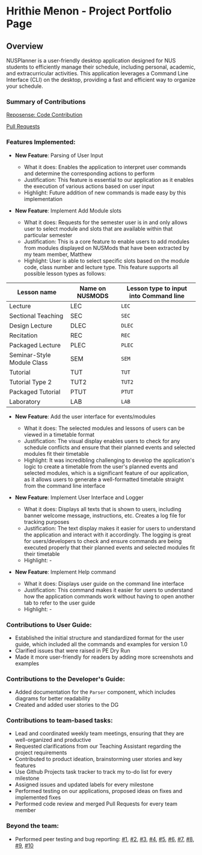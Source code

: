 # Hrithie Menon - Project Portfolio Page

## Overview
NUSPlanner is a user-friendly desktop application designed for NUS students to efficiently manage their schedule, including personal, academic, and extracurricular activities. This application leverages a Command Line Interface (CLI) on the desktop, providing a fast and efficient way to organize your schedule.

### Summary of Contributions
[Reposense: Code Contribution](https://nus-cs2113-ay2223s2.github.io/tp-dashboard/?search=f13-3&sort=groupTitle&sortWithin=title&timeframe=commit&mergegroup=&groupSelect=groupByRepos&breakdown=true&checkedFileTypes=docs~functional-code~test-code~other&since=2023-02-17&tabOpen=true&tabType=authorship&tabAuthor=hrithie&tabRepo=AY2223S2-CS2113-F13-3%2Ftp%5Bmaster%5D&authorshipIsMergeGroup=false&authorshipFileTypes=docs~functional-code~test-code~other&authorshipIsBinaryFileTypeChecked=false&authorshipIsIgnoredFilesChecked=false)

[Pull Requests](https://github.com/AY2223S2-CS2113-F13-3/tp/pulls?q=author%3Ahrithie)
### Features Implemented:
* **New Feature**: Parsing of User Input
    * What it does: Enables the application to interpret user commands and determine the corresponding actions to perform
    * Justification: This feature is essential to our application as it enables the execution of various actions based on user input
    * Highlight: Future addition of new commands is made easy by this implementation

* **New Feature**: Implement Add Module slots
  * What it does: Requests for the semester user is in and only allows user to select module and slots that are available within that particular semester
  * Justification: This is a core feature to enable users to add modules from modules displayed on NUSMods that have been extracted by my team member, Matthew
  * Highlight: User is able to select specific slots based on the module code, class number and lecture type. This feature supports all possible lesson types as follows:

| Lesson name                | Name on NUSMODS | Lesson type to input into Command line |
|----------------------------|-----------------|----------------------------------------|
| Lecture                    | LEC             | `LEC`                                  |
| Sectional Teaching         | SEC             | `SEC`                                  |
| Design Lecture             | DLEC            | `DLEC`                                 |
| Recitation                 | REC             | `REC`                                  |
| Packaged Lecture           | PLEC            | `PLEC`                                 |
| Seminar-Style Module Class | SEM             | `SEM`                                  |
| Tutorial                   | TUT             | `TUT`                                  |
| Tutorial Type 2            | TUT2            | `TUT2`                                 |
| Packaged Tutorial          | PTUT            | `PTUT`                                 |
| Laboratory                 | LAB             | `LAB`                                  |

* **New Feature**: Add the user interface for events/modules
    * What it does: The selected modules and lessons of users can be viewed in a timetable format
    * Justification: The visual display enables users to check for any schedule conflicts and ensure that their planned events and selected modules fit their timetable
    * Highlight: It was incredibling challenging to develop the application's logic to create a timetable from the user's planned events and selected modules, which is a significant feature of our application, as it allows users to generate a well-formatted timetable straight from the command line interface

* **New Feature**: Implement User Interface and Logger
  * What it does: Displays all texts that is shown to users, including banner welcome message, instructions, etc. Creates a log file for tracking purposes
  * Justification: The text display makes it easier for users to understand the application and interact with it accordingly. The logging is great for users/developers to check and ensure commands are being executed properly that their planned events and selected modules fit their timetable
  * Highlight: -

* **New Feature**: Implement Help command
  * What it does: Displays user guide on the command line interface
  * Justification: This command makes it easier for users to understand how the application commands work without having to open another tab to refer to the user guide
  * Highlight: -

### Contributions to User Guide:
* Established the initial structure and standardized format for the user guide, which included all the commands and examples for version 1.0
* Clarified issues that were raised in PE Dry Run
* Made it more user-friendly for readers by adding more screenshots and examples

### Contributions to the Developer's Guide:
* Added documentation for the `Parser` component, which includes diagrams for better readability 
* Created and added user stories to the DG

### Contributions to team-based tasks:
* Lead and coordinated weekly team meetings, ensuring that they are well-organized and productive
* Requested clarifications from our Teaching Assistant regarding the project requirements
* Contributed to product ideation, brainstorming user stories and key features
* Use Github Projects task tracker to track my to-do list for every milestone
* Assigned issues and updated labels for every milestone
* Performed testing on our applications, proposed ideas on fixes and implemented fixes
* Performed code review and merged Pull Requests for every team member

### Beyond the team:
* Performed peer testing and bug reporting: [#1](https://github.com/hrithie/ped/issues/1), [#2](https://github.com/hrithie/ped/issues/2), [#3](https://github.com/hrithie/ped/issues/3), [#4](https://github.com/hrithie/ped/issues/4), [#5](https://github.com/hrithie/ped/issues/5), [#6](https://github.com/hrithie/ped/issues/6), [#7](https://github.com/hrithie/ped/issues/7), [#8](https://github.com/hrithie/ped/issues/8), [#9](https://github.com/hrithie/ped/issues/9), [#10](https://github.com/hrithie/ped/issues/10)
